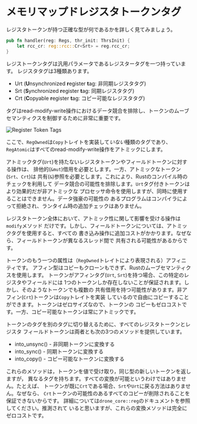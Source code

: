 # メモリマップドレジスタトークンタグ

レジスタトークンが持つ正確な型が何であるかを詳しく見てみましょう。

```rust
pub fn handler(reg: Regs, thr_init: ThrsInit) {
    let rcc_cr: reg::rcc::Cr<Srt> = reg.rcc_cr;
}
```

レジストークンタグは汎用パラメータであるレジスタータグを一つ持っています。
レジスタタグは3種類あります。

* Urt (**U**nsynchronized **r**egister **t**ag: 非同期レジスタタグ)
* Srt (**S**ynchronized **r**egister **t**ag: 同期レジスタタグ)
* Crt (**C**opyable **r**egister **t**ag: コピー可能なレジスタタグ)

タグはread-modify-write操作におけるデータ競合を排除し、トークンのムーブ
セマンティクスを制御するために非常に重要です。

![Register Token Tags](../assets/reg-tags.svg)

ここで、`RegOwned`は`Copy`トレイトを実装して*いない*種類のタグであり、
`RegAtomic`はすべてのread-modify-write操作をアトミックにします。

アトミックタグ(`Urt`)を持たないレジスタトークンやフィールドトークンに対する操作は、
排他的(`&mut`)借用を必要とします。一方、アトミックなトークン(`Srt`、`Crt`)は
共有(`&`)参照を必要とします。これにより、Rustのコンパイル時のチェックを利用して
データ競合の可能性を排除します。`Urt`タグ付きトークンはより効果的だが非アトミックな
プロセッサ命令を使用しますが、同時に使用することはできません。データ強豪の可能性の
あるプログラムはコンパイラによって拒絶され、ランタイム時の追加チェックはありません。

レジスタトークン全体において、アトミック性に関して影響を受ける操作は`modify`メソッド
だけです。しかし、フィールドトークンについては、アトミックタグを使用すると、すべての
書き込み操作に追加コストがかかります。なぜなら、フィールドトークンが異なるスレッド間で
共有される可能性があるからです。

トークンのもう一つの属性は（`RegOwned`トレイトにより表現される）アフィニティです。
アフィン型はコピーもクローンもできず、Rustのムーブセマンティクスを使用します。
トークンがアフィンタグ(`Urt`, `Srt`)を持つ場合、この特定のレジスタやフィールドには
1つのトークンしか存在しないことが保証されます。しかし、そのようなトークンでも複数の
共有借用を持つ可能性があります。非アフィン(`Crt`)トークンは`Copy`トレイトを実装
しているので自由にコピーすることができます。トークンはゼロサイズなので、トークンの
コピーもゼロコストです。一方、コピー可能なトークンは常にアトミックです。

トークンのタグを別のタグに切り替えるために、すべてのレジスタトークンとレジスタ
フィールドトークンは両者とも次の3つのメソッドを提供しています。

* into_unsync() - 非同期トークンに変換する
* into_sync() - 同期トークンに変換する
* into_copy() - コピー可能なトークンに変換する

これらのメソッドは，トークンを値で受け取り，同じ型の新しいトークンを返しますが，
異なるタグを持ちます。すべての変換が可能というわけではありません。たとえば、
トークンが既に`Crt`である場合、`Srt`や`Urt`に戻る方法はありません。なぜなら、
`Crt`トークンの可能性のあるすべてのコピーが削除されることを保証できないからです。
詳細については`drone_core::reg`のドキュメントを参照してください。推測されて
いると思いますが、これらの変換メソッドは完全にゼロコストです。
